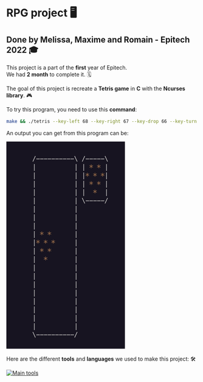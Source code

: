 # RPG project :desktop_computer:

## Done by Melissa, Maxime and Romain - Epitech 2022 :mortar_board:

This project is a part of the **first** year of Epitech. <br>
We had **2 month** to complete it. :spiral_calendar: <br>

The goal of this project is recreate a **Tetris game** in **C** with the **Ncurses library**. :video_game:<br>

To try this program, you need to use this **command**: <br>

```bash
make && ./tetris --key-left 68 --key-right 67 --key-drop 66 --key-turn 65 -map-size=20,20 && make fclean
```

An output you can get from this program can be:

![gameplay.png](assets/gameplay.png)

Here are the different **tools** and **languages** we used to make this project: :hammer_and_wrench:

[![Main tools](https://skillicons.dev/icons?i=c,vscode,github,md&perline=9)](https://github.com/tandpfun/skill-icons)